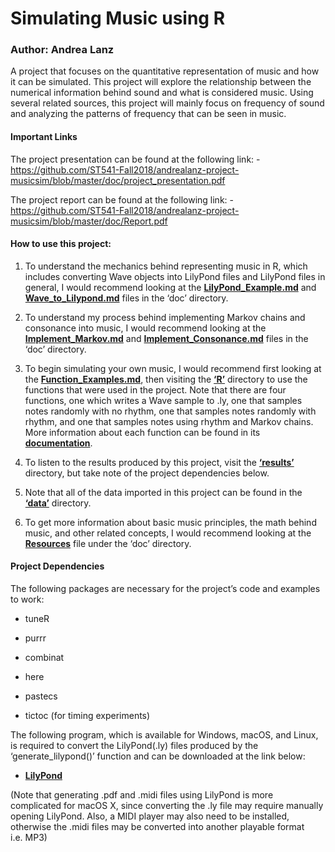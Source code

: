 
<!-- README.md is generated from README.Rmd. Please edit that file -->

# Simulating Music using R

### Author: Andrea Lanz

A project that focuses on the quantitative representation of music and
how it can be simulated. This project will explore the relationship
between the numerical information behind sound and what is considered
music. Using several related sources, this project will mainly focus on
frequency of sound and analyzing the patterns of frequency that can be
seen in music.

#### Important Links

The project presentation can be found at the following link: -
<https://github.com/ST541-Fall2018/andrealanz-project-musicsim/blob/master/doc/project_presentation.pdf>

The project report can be found at the following link: -
<https://github.com/ST541-Fall2018/andrealanz-project-musicsim/blob/master/doc/Report.pdf>

#### How to use this project:

1.  To understand the mechanics behind representing music in R, which
    includes converting Wave objects into LilyPond files and LilyPond
    files in general, I would recommend looking at the
    **[LilyPond\_Example.md](https://github.com/ST541-Fall2018/andrealanz-project-musicsim/blob/master/doc/LilyPond_Example.md)**
    and
    **[Wave\_to\_Lilypond.md](https://github.com/ST541-Fall2018/andrealanz-project-musicsim/blob/master/doc/Wave_to_Lilypond.md)**
    files in the ‘doc’ directory.

2.  To understand my process behind implementing Markov chains and
    consonance into music, I would recommend looking at the
    **[Implement\_Markov.md](https://github.com/ST541-Fall2018/andrealanz-project-musicsim/blob/master/doc/Implement_Markov.md)**
    and
    **[Implement\_Consonance.md](https://github.com/ST541-Fall2018/andrealanz-project-musicsim/blob/master/doc/Implement_Consonance.md)**
    files in the ‘doc’ directory.

3.  To begin simulating your own music, I would recommend first looking
    at the
    **[Function\_Examples.md](https://github.com/ST541-Fall2018/andrealanz-project-musicsim/blob/master/doc/Function_Examples.md)**,
    then visiting the
    **[‘R’](https://github.com/ST541-Fall2018/andrealanz-project-musicsim/tree/master/R)**
    directory to use the functions that were used in the project. Note
    that there are four functions, one which writes a Wave sample to
    .ly, one that samples notes randomly with no rhythm, one that
    samples notes randomly with rhythm, and one that samples notes using
    rhythm and Markov chains. More information about each function can
    be found in its
    **[documentation](https://github.com/ST541-Fall2018/andrealanz-project-musicsim/tree/master/man)**.

4.  To listen to the results produced by this project, visit the
    **[‘results’](https://github.com/ST541-Fall2018/andrealanz-project-musicsim/tree/master/results)**
    directory, but take note of the project dependencies below.

5.  Note that all of the data imported in this project can be found in
    the
    **[‘data’](https://github.com/ST541-Fall2018/andrealanz-project-musicsim/tree/master/data)**
    directory.

6.  To get more information about basic music principles, the math
    behind music, and other related concepts, I would recommend looking
    at the
    **[Resources](https://github.com/ST541-Fall2018/andrealanz-project-musicsim/tree/master/doc/Resources)**
    file under the ‘doc’ directory.

#### Project Dependencies

The following packages are necessary for the project’s code and examples
to work:

  - tuneR

  - purrr

  - combinat

  - here

  - pastecs

  - tictoc (for timing experiments)

The following program, which is available for Windows, macOS, and Linux,
is required to convert the LilyPond(.ly) files produced by the
‘generate\_lilypond()’ function and can be downloaded at the link
below:

  - **[LilyPond](http://lilypond.org/download.html)**

(Note that generating .pdf and .midi files using LilyPond is more
complicated for macOS X, since converting the .ly file may require
manually opening LilyPond. Also, a MIDI player may also need to be
installed, otherwise the .midi files may be converted into another
playable format i.e. MP3)

